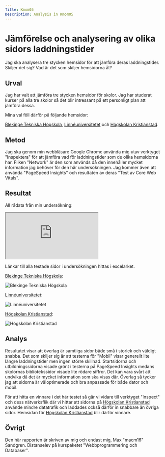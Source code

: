 ```yaml
---
Title: Kmom05
Description: Analysis in Kmom05
---
```


Jämförelse och analysering av olika sidors laddningstider
=======================

Jag ska analysera tre stycken hemsidor för att jämföra deras laddningstider. Skiljer det sig? Vad är det som skiljer hemsidorna åt?

Urval
-----------------------

Jag har valt att jämföra tre stycken hemsidor för skolor. Jag har studerat kurser på alla tre skolor så det blir intressant på ett personligt plan att jämföra dessa.

Mina val föll därför på följande hemsidor:

[Blekinge Tekniska Högskola](https://bth.se/),
[Linnéuniversitetet](https://www.lnu.se/) och
[Högskolan Kristianstad](https://www.hkr.se/).

Metod
-----------------------

Jag ska genom min webbläsare Google Chrome använda mig utav verktyget "Inspektera" för att jämföra vad för laddningstider som de olika hemsidorna har.
Fliken "Network" är den som används då den innehåller mycket information jag behöver för den här undersökningen. Jag kommer även att använda "PageSpeed Insights" och resultaten av deras
"Test av Core Web Vitals". 

Resultat
-----------------------

All rådata från min undersökning:

<iframe class ="excel" src="https://docs.google.com/spreadsheets/d/e/2PACX-1vQ5RGIVJfzVBO6Hy4pEmiyAKO1OVr7RND4IBFYbXWObDzsebOOgpSDs_Kb5Y2MgV3D4_cMGJ51t9SjB/pubhtml?widget=true&amp;headers=false"></iframe>

Länkar till alla testade sidor i undersökningen hittas i excelarket.

[Blekinge Tekniska Högskola](https://bth.se/):

![Blekinge Tekniska Högskola](../assets/img/bth.jpg "Uppvisning av Blekinge Tekniska Högskola")

[Linnéuniversitetet](https://www.lnu.se/):

![Linnéuniversitetet](../assets/img/lnu.jpg "Uppvisning av Linnéuniversitetet")

[Högskolan Kristianstad](https://www.hkr.se/):

![Högskolan Kristianstad](../assets/img/hkr.jpg "Uppvisning av Högskolan Kristianstad")

Analys
-----------------------

Resultatet visar att överlag är samtliga sidor både små i storlek och väldigt snabba. Det som skiljer sig är att testerna för "Mobil" visar generellt lite längre laddningstider men ingen större skillnad.
Startsidorna och utbildningssidorna visade grönt i testerna på PageSpeed Insights medans skolornas bibliotekssidor visade lite rödare siffror. Det kan vara svårt att undvika då det är mycket information
som ska visas där. Överlag så tycker jag att sidorna är väloptimerade och bra anpassade för både dator och mobil. 

För att hitta en vinnare i det här testet så går vi vidare till verktyget "Inspect" och dess nätverksflik där vi hittar att sidorna på [Högskolan Kristianstad](https://www.hkr.se/) använde mindre datatrafik
och laddades också därför in snabbare än övriga sidor. Hemsidan för [Högskolan Kristianstad](https://www.hkr.se/) blir därför vinnare. 

Övrigt
-----------------------

Den här rapporten är skriven av mig och endast mig, Max "macm16" Sandgren.
Distanselev på kurspaketet "Webbprogrammering och Databaser".